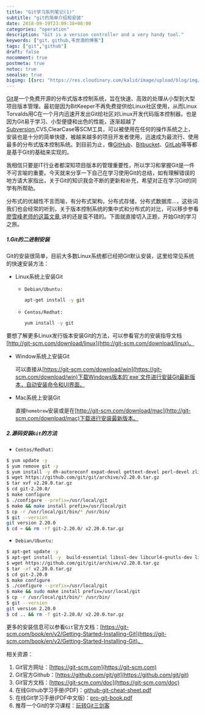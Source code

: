 ```yaml
---
title: "Git学习系列笔记(1)"
subtitle: "git的简单介绍和安装"
date: 2018-09-19T23:09:38+08:00
categories: "operation"
description: "Git is a version controller and a very handy tool."
keywords: ["git，github,韦世滴的博客"]
tags: ["git","github"]
draft: false
nocomment: true
postmeta: true
notoc: true
seealso: true
bigimg: [{src: "https://res.cloudinary.com/kalid/image/upload/blog/img/banner3.jpg"}]
---
```


[Git](https://git-scm.com/)是一个免费开源的分布式版本控制系统，旨在快速、高效的处理从小型到大型项目版本管理。最初是因为BitKeeper不再免费提供给Linux社区使用，从而Linux Torvalds用C在一个月内迅速开发出Git给社区对Linux开发代码版本控制器。也是因为Git易于学习、小型便捷和出色的性能，逐渐超越了[Subversion](http://subversion.apache.org/),CVS,ClearCase等SCM工具，可以被使用在任何的操作系统之上，安装也是十分的简单快捷，被越来越多的项目开发者使用，迅速成为最流行、使用最多的分布式版本控制系统。到目前为止，像[GitHub](https://github.com/)、[Bitbucket](https://bitbucket.org/)、[GitLab](https://about.gitlab.com/)等等都是基于Git的基础来实现的。

我相信只要是IT行业者都深知项目版本的管理重要性，所以学习和掌握Git是一件不可言喻的重要。今天就来分享一下自己在学习使用Git的总结，如有理解错误的地方请大家指出，关于Git的知识我会不断的更新和补充，希望对正在学习Git的同学有所帮助。

分布式的优越性不言而喻，有分布式架构，分布式存储，分布式数据库...，这些词我们也会经常的听到，关于版本控制系统的集中式和分布式的对比，可以移步参看[廖雪峰老师的这篇文章](https://www.liaoxuefeng.com/wiki/0013739516305929606dd18361248578c67b8067c8c017b000/001374027586935cf69c53637d8458c9aec27dd546a6cd6000),讲的还是蛮不错的。下面就直接切入正题，开始Git的学习之旅。

##### 1.Git的二进制安装
Git的安装很简单，目前大多数Linux系统都已经把Git默认安装，这里给常见系统的快速安装方法：

- Linux系统上安装Git

  - `Debian/Ubuntu:` 
    ```bash
    apt-get install -y git
    ```

  - `Centos/Redhat:`
	```bash
    yum install -y git
    ```

要想了解更多Linux发行版本安装Git的方法，可以参看官方的安装指导文档[http://git-scm.com/download/linux](http://git-scm.com/download/linux)。

- Window系统上安装Git

    可以直接从[https://git-scm.com/download/win](https://git-scm.com/download/win)下载Windows版本的`exe`文件进行安装Git最新版本，自动安装命令和UI界面。

- Mac系统上安装Git

    直接`homebrew`安装或是在[http://git-scm.com/download/mac](http://git-scm.com/download/mac)下载进行安装最新版本。

##### 2.源码安装`Git`的方法

- `Centos/Redhat:`

```bash
$ yum update -y 
$ yum remove git -y
$ yum install -y dh-autoreconf expat-devel gettext-devel perl-devel zlib-devel asciidoc xmlto docbook2X
$ wget https://github.com/git/git/archive/v2.20.0.tar.gz
$ tar xvf v2.20.0.tar.gz
$ cd git-2.20.0/
$ make configure
$ ./configure --prefix=/usr/local/git
$ make && make install prefix=/usr/local/git
$ cp -r /usr/local/git/bin/* /usr/bin/ 
$ git --version
git version 2.20.0 
$ cd ~ && rm -rf git-2.20.0/ v2.20.0.tar.gz
```
- `Debian/Ubuntu:`

```bash
$ apt-get update -y
$ apt-get install -y  build-essential libssl-dev libcurl4-gnutls-dev libexpat1-dev gettext autoconf zlib1g-dev 
$ wget https://github.com/git/git/archive/v2.20.0.tar.gz
$ tar -xf v2.20.0.tar.gz 
$ cd git-2.20.0
$ make configure
$ ./configure --prefix=/usr/local/git
$ make && sudo make install prefix=/usr/local/git
$ cp -r /usr/local/git/bin/* /usr/bin/   
$ git --version
git version 2.20.0
$ cd .. && rm -f git-2.20.0/ v2.20.0.tar.gz
```

更多的安装信息可以参看`Git`官方文档：[https://git-scm.com/book/en/v2/Getting-Started-Installing-Git](https://git-scm.com/book/en/v2/Getting-Started-Installing-Git)。

相关资源：

1. Git官方网址：[https://git-scm.com](https://git-scm.com)
2. Git官方Github：[https://github.com/git/git](https://github.com/git/git)
3. Git官方文档：[https://git-scm.com/doc](https://git-scm.com/doc)
4. 在线Github学习手册(PDF)：[github-git-cheat-sheet.pdf](/books/github-git-cheat-sheet.pdf)
5. 在线Git学习手册(PDF中文版)：[pro-git-book.pdf](/books/pro-git-book.pdf)
6. 推荐一个Git的学习课程：[玩转Git三剑客](/posts/git-learn-course-recommendation/)